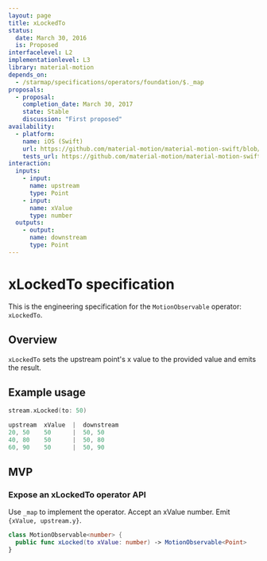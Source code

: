 ```yaml
---
layout: page
title: xLockedTo
status:
  date: March 30, 2016
  is: Proposed
interfacelevel: L2
implementationlevel: L3
library: material-motion
depends_on:
  - /starmap/specifications/operators/foundation/$._map
proposals:
  - proposal:
    completion_date: March 30, 2017
    state: Stable
    discussion: "First proposed"
availability:
  - platform:
    name: iOS (Swift)
    url: https://github.com/material-motion/material-motion-swift/blob/develop/src/operators/xLockedTo.swift
    tests_url: https://github.com/material-motion/material-motion-swift/blob/develop/tests/unit/operator/xLockedToTests.swift
interaction:
  inputs:
    - input:
      name: upstream
      type: Point
    - input:
      name: xValue
      type: number
  outputs:
    - output:
      name: downstream
      type: Point
---
```


# xLockedTo specification

This is the engineering specification for the `MotionObservable` operator: `xLockedTo`.

## Overview

`xLockedTo` sets the upstream point's x value to the provided value and emits the result.

## Example usage

```swift
stream.xLocked(to: 50)

upstream  xValue  |  downstream
20, 50    50      |  50, 50
40, 80    50      |  50, 80
60, 90    50      |  50, 90
```

## MVP

### Expose an xLockedTo operator API

Use `_map` to implement the operator. Accept an xValue number. Emit `{xValue, upstream.y}`.

```swift
class MotionObservable<number> {
  public func xLocked(to xValue: number) -> MotionObservable<Point>
}
```
